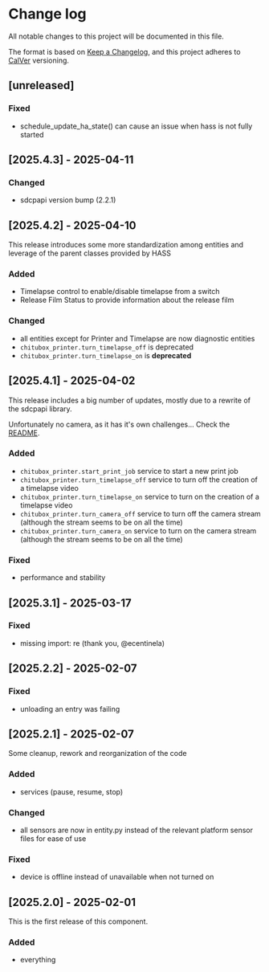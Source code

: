 # Change log

All notable changes to this project will be documented in this file.

The format is based on [Keep a Changelog](https://keepachangelog.com/en/1.0.0/),
and this project adheres to [CalVer](https://calver.org/about.html) versioning.

## [unreleased]

### Fixed

- schedule_update_ha_state() can cause an issue when hass is not fully started

## [2025.4.3] - 2025-04-11

### Changed

- sdcpapi version bump (2.2.1)

## [2025.4.2] - 2025-04-10

This release introduces some more standardization among entities and leverage of the parent classes provided by HASS

### Added

- Timelapse control to enable/disable timelapse from a switch
- Release Film Status to provide information about the release film

### Changed

- all entities except for Printer and Timelapse are now diagnostic entities
- `chitubox_printer.turn_timelapse_off` is deprecated
- `chitubox_printer.turn_timelapse_on` is **deprecated**

## [2025.4.1] - 2025-04-02

This release includes a big number of updates, mostly due to a rewrite of the sdcpapi library.

Unfortunately no camera, as it has it's own challenges... Check the [README](./README.md).

### Added

- `chitubox_printer.start_print_job` service to start a new print job
- `chitubox_printer.turn_timelapse_off` service to turn off the creation of a timelapse video
- `chitubox_printer.turn_timelapse_on` service to turn on the creation of a timelapse video
- `chitubox_printer.turn_camera_off` service to turn off the camera stream (although the stream seems to be on all the time)
- `chitubox_printer.turn_camera_on` service to turn on the camera stream (although the stream seems to be on all the time)

### Fixed

- performance and stability

## [2025.3.1] - 2025-03-17

### Fixed

- missing import: re (thank you, @ecentinela)

## [2025.2.2] - 2025-02-07

### Fixed

- unloading an entry was failing

## [2025.2.1] - 2025-02-07

Some cleanup, rework and reorganization of the code

### Added

- services (pause, resume, stop)

### Changed

- all sensors are now in entity.py instead of the relevant platform sensor files for ease of use

### Fixed

- device is offline instead of unavailable when not turned on

## [2025.2.0] - 2025-02-01

This is the first release of this component.

### Added

- everything
